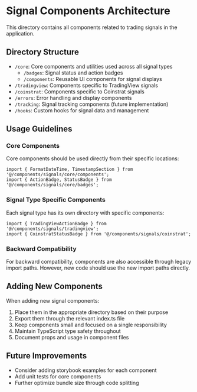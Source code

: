 
# Signal Components Architecture

This directory contains all components related to trading signals in the application.

## Directory Structure

- `/core`: Core components and utilities used across all signal types
  - `/badges`: Signal status and action badges
  - `/components`: Reusable UI components for signal displays
- `/tradingview`: Components specific to TradingView signals
- `/coinstrat`: Components specific to Coinstrat signals
- `/errors`: Error handling and display components
- `/tracking`: Signal tracking components (future implementation)
- `/hooks`: Custom hooks for signal data and management

## Usage Guidelines

### Core Components

Core components should be used directly from their specific locations:

```tsx
import { FormatDateTime, TimestampSection } from '@/components/signals/core/components';
import { ActionBadge, StatusBadge } from '@/components/signals/core/badges';
```

### Signal Type Specific Components

Each signal type has its own directory with specific components:

```tsx
import { TradingViewActionBadge } from '@/components/signals/tradingview';
import { CoinstratStatusBadge } from '@/components/signals/coinstrat';
```

### Backward Compatibility

For backward compatibility, components are also accessible through legacy import paths.
However, new code should use the new import paths directly.

## Adding New Components

When adding new signal components:

1. Place them in the appropriate directory based on their purpose
2. Export them through the relevant index.ts file
3. Keep components small and focused on a single responsibility
4. Maintain TypeScript type safety throughout
5. Document props and usage in component files

## Future Improvements

- Consider adding storybook examples for each component
- Add unit tests for core components
- Further optimize bundle size through code splitting
